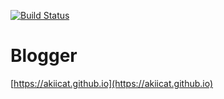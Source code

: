 [![Build Status](https://travis-ci.org/akiicat/akiicat.github.io.svg?branch=master)](https://travis-ci.org/akiicat/akiicat.github.io)

# Blogger

[https://akiicat.github.io](https://akiicat.github.io)
